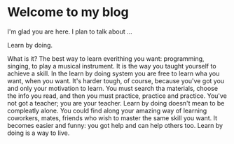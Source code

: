 # Welcome to my blog

I'm glad you are here. I plan to talk about ...

Learn by doing.

What is it? The best way to learn everithing you want: programming, singing, to play a musical instrument. It is the way you taught yourself to achieve a skill. In the learn by doing system you are free to learn wha you want, when you want. It's harder tough, of course, because you've got you and only your motivation to learn. You must search tha materials, choose the info you read, and then you must practice, practice and practice. You've not got a teacher; you are your teacher.
Learn by doing doesn't mean to be compleatly alone. You could find along your amazing way of learning coworkers, mates, friends who wish to master the same skill you want. It becomes easier and funny: you got help and can help others too.
Learn by doing is a way to live.
